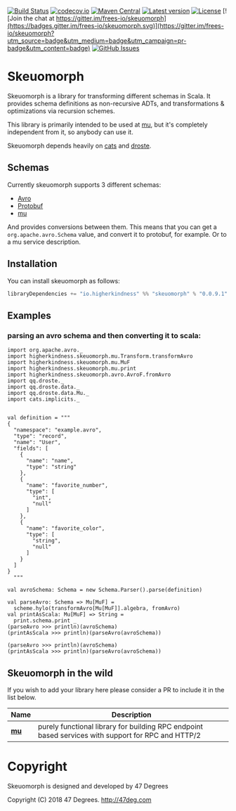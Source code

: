 
[comment]: # (Start Badges)

[![Build Status](https://travis-ci.org/frees-io/skeuomorph.svg?branch=master)](https://travis-ci.org/frees-io/skeuomorph) [![codecov.io](http://codecov.io/github/frees-io/skeuomorph/coverage.svg?branch=master)](http://codecov.io/github/frees-io/skeuomorph?branch=master) [![Maven Central](https://img.shields.io/badge/maven%20central-0.0.1-green.svg)](https://oss.sonatype.org/#nexus-search;gav~io.frees~skeuomorph*) [![Latest version](https://img.shields.io/badge/skeuomorph-0.0.1-green.svg)](https://index.scala-lang.org/frees-io/skeuomorph) [![License](https://img.shields.io/badge/license-Apache%202-blue.svg)](https://raw.githubusercontent.com/frees-io/skeuomorph/master/LICENSE) [![Join the chat at https://gitter.im/frees-io/skeuomorph](https://badges.gitter.im/frees-io/skeuomorph.svg)](https://gitter.im/frees-io/skeuomorph?utm_source=badge&utm_medium=badge&utm_campaign=pr-badge&utm_content=badge) [![GitHub Issues](https://img.shields.io/github/issues/frees-io/skeuomorph.svg)](https://github.com/frees-io/skeuomorph/issues)

[comment]: # (End Badges)

# Skeuomorph

Skeuomorph is a library for transforming different schemas in Scala.
It provides schema definitions as non-recursive ADTs, and
transformations & optimizations via recursion schemes.

This library is primarily intended to be used at [mu][], but
it's completely independent from it, so anybody can use it.

Skeuomorph depends heavily on [cats][] and [droste][].

## Schemas

Currently skeuomorph supports 3 different schemas:
- [Avro][]
- [Protobuf][]
- [mu][]

And provides conversions between them.  This means that you can get a
`org.apache.avro.Schema` value, and convert it to protobuf, for
example.  Or to a mu service description.


## Installation

You can install skeuomorph as follows:

[comment]: # (Start Replace)

```scala
libraryDependencies += "io.higherkindness" %% "skeuomorph" % "0.0.9.1"
```

[comment]: # (End Replace)

## Examples

### parsing an avro schema and then converting it to scala:

```tut:silent
import org.apache.avro._
import higherkindness.skeuomorph.mu.Transform.transformAvro
import higherkindness.skeuomorph.mu.MuF
import higherkindness.skeuomorph.mu.print
import higherkindness.skeuomorph.avro.AvroF.fromAvro
import qq.droste._
import qq.droste.data._
import qq.droste.data.Mu._
import cats.implicits._


val definition = """
{
  "namespace": "example.avro",
  "type": "record",
  "name": "User",
  "fields": [
    {
      "name": "name",
      "type": "string"
    },
    {
      "name": "favorite_number",
      "type": [
        "int",
        "null"
      ]
    },
    {
      "name": "favorite_color",
      "type": [
        "string",
        "null"
      ]
    }
  ]
}
  """

val avroSchema: Schema = new Schema.Parser().parse(definition)

val parseAvro: Schema => Mu[MuF] =
  scheme.hylo(transformAvro[Mu[MuF]].algebra, fromAvro)
val printAsScala: Mu[MuF] => String = 
  print.schema.print _
(parseAvro >>> println)(avroSchema)
(printAsScala >>> println)(parseAvro(avroSchema))
```

```tut:evaluated
(parseAvro >>> println)(avroSchema)
(printAsScala >>> println)(parseAvro(avroSchema))
```

## Skeuomorph in the wild

If you wish to add your library here please consider a PR to include
it in the list below.

| **Name**                                       | **Description**                                                                                    |
|------------------------------------------------|----------------------------------------------------------------------------------------------------|
| [**mu**](https://higherkindness.github.io/mu/) | purely functional library for building RPC endpoint based services with support for RPC and HTTP/2 |

[Avro]: https://avro.apache.org/
[Protobuf]: https://developers.google.com/protocol-buffers/
[mu]: https://higherkindness.github.io/mu/
[cats]: http://typelevel.org/cats
[droste]: http://github.com/andyscott/droste

[comment]: # (Start Copyright)
# Copyright

Skeuomorph is designed and developed by 47 Degrees

Copyright (C) 2018 47 Degrees. <http://47deg.com>

[comment]: # (End Copyright)